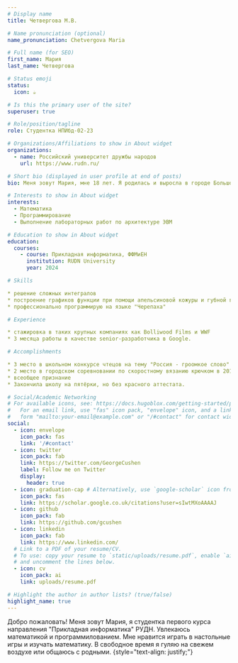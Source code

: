 ```yaml
---
# Display name
title: Четвергова М.В.

# Name pronunciation (optional)
name_pronunciation: Chetvergova Maria

# Full name (for SEO)
first_name: Мария
last_name: Четвергова

# Status emoji
status:
  icon: ☕️

# Is this the primary user of the site?
superuser: true

# Role/position/tagline
role: Студентка НПИбд-02-23

# Organizations/Affiliations to show in About widget
organizations:
  - name: Российский университет дружбы народов
    url: https://www.rudn.ru/

# Short bio (displayed in user profile at end of posts)
bio: Меня зовут Мария, мне 18 лет. Я родилась и выросла в городе Большой Камень в Приморском крае. Увлекаюсь изучением математики, макраме и шаманскими танцами.

# Interests to show in About widget
interests:
  - Математика
  - Программирование
  - Выполнение лабораторных работ по архитектуре ЭВМ

# Education to show in About widget
education:
  courses:
    - course: Прикладная информатика, ФФМиЕН
      institution: RUDN University
      year: 2024

# Skills

* решение сложных интегралов
* построение графиков функции при помощи апельсиновой кожуры и губной гармошки
* профессионально программирую на языке "Черепаха"

# Experience

* стажировка в таких крупных компаниях как Bolliwood Films и WWF
* 3 месяца работы в качестве senior-разработчика в Google.

# Accomplishments

* 3 место в школьном конкурсе чтецов на тему "Россия - гроомкое слово" за 10 класс
* 2 место в городском соревновании по скоростному вязанию крючком в 2019 году 
* всеобщее признание
* Закончила школу на пятёрки, но без красного аттестата.

# Social/Academic Networking
# For available icons, see: https://docs.hugoblox.com/getting-started/page-builder/#icons
#   For an email link, use "fas" icon pack, "envelope" icon, and a link in the
#   form "mailto:your-email@example.com" or "/#contact" for contact widget.
social:
  - icon: envelope
    icon_pack: fas
    link: '/#contact'
  - icon: twitter
    icon_pack: fab
    link: https://twitter.com/GeorgeCushen
    label: Follow me on Twitter
    display:
      header: true
  - icon: graduation-cap # Alternatively, use `google-scholar` icon from `ai` icon pack
    icon_pack: fas
    link: https://scholar.google.co.uk/citations?user=sIwtMXoAAAAJ
  - icon: github
    icon_pack: fab
    link: https://github.com/gcushen
  - icon: linkedin
    icon_pack: fab
    link: https://www.linkedin.com/
  # Link to a PDF of your resume/CV.
  # To use: copy your resume to `static/uploads/resume.pdf`, enable `ai` icons in `params.yaml`,
  # and uncomment the lines below.
  - icon: cv
    icon_pack: ai
    link: uploads/resume.pdf

# Highlight the author in author lists? (true/false)
highlight_name: true
---
```


Добро пожаловать! Меня зовут Мария, я студентка первого курса направления "Прикладная информатика" РУДН. 
Увлекаюсь математикой и программилованием. Мне нравится играть в настольные игры и изучать математику. 
В свободное время я гуляю на свежем воздухе или общаюсь с родными.
{style="text-align: justify;"}
